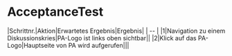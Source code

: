 # AcceptanceTest

|Schrittnr.|Aktion|Erwartetes Ergebnis|Ergebnis|
| -- |
|1|Navigation zu einem Diskussionskries|PA-Logo ist links oben sichtbar||
|2|Klick auf das PA-Logo|Hauptseite von PA wird aufgerufen|||
